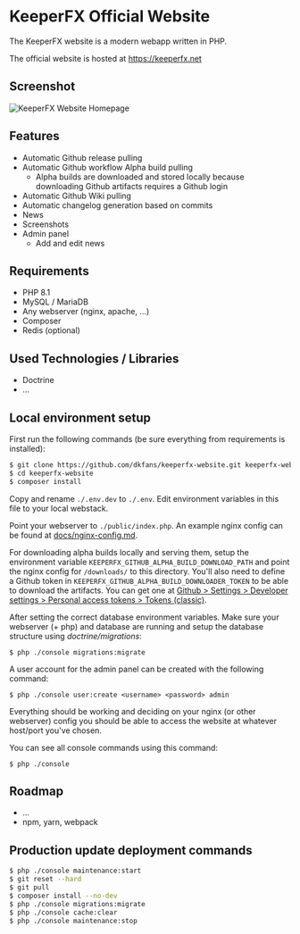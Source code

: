 KeeperFX Official Website
=========================

The KeeperFX website is a modern webapp written in PHP.

The official website is hosted at https://keeperfx.net

## Screenshot

![KeeperFX Website Homepage](https://v0id.us/uploads/libmN0koKnaDK3ee.png)

## Features

- Automatic Github release pulling
- Automatic Github workflow Alpha build pulling
    - Alpha builds are downloaded and stored locally because downloading Github artifacts requires a Github login
- Automatic Github Wiki pulling
- Automatic changelog generation based on commits
- News
- Screenshots
- Admin panel
    - Add and edit news

## Requirements

- PHP 8.1
- MySQL / MariaDB
- Any webserver (nginx, apache, ...)
- Composer
- Redis (optional)

## Used Technologies / Libraries

- Doctrine
- ...

## Local environment setup

First run the following commands (be sure everything from requirements is installed):

```bash
$ git clone https://github.com/dkfans/keeperfx-website.git keeperfx-website
$ cd keeperfx-website
$ composer install
```
Copy and rename `./.env.dev` to `./.env`. Edit environment variables in this file to your local webstack.

Point your webserver to `./public/index.php`. An example nginx config can be found at [docs/nginx-config.md](docs/nginx-config.md).

For downloading alpha builds locally and serving them, setup the environment variable `KEEPERFX_GITHUB_ALPHA_BUILD_DOWNLOAD_PATH` and point the nginx config for `/downloads/` to this directory.
You'll also need to define a Github token in `KEEPERFX_GITHUB_ALPHA_BUILD_DOWNLOADER_TOKEN` to be able to download the artifacts.
You can get one at [Github > Settings > Developer settings > Personal access tokens > Tokens (classic)](https://github.com/settings/tokens).

After setting the correct database environment variables. Make sure your webserver (+ php) and database are running and setup the database structure using *doctrine/migrations*:

```
$ php ./console migrations:migrate
```

A user account for the admin panel can be created with the following command:

```
$ php ./console user:create <username> <password> admin
```

Everything should be working and deciding on your nginx (or other webserver) config you should be able to access the website at whatever host/port you've chosen.

You can see all console commands using this command:

```
$ php ./console
```

## Roadmap

- ...
- npm, yarn, webpack

## Production update deployment commands

```bash
$ php ./console maintenance:start
$ git reset --hard
$ git pull
$ composer install --no-dev
$ php ./console migrations:migrate
$ php ./console cache:clear
$ php ./console maintenance:stop
```
